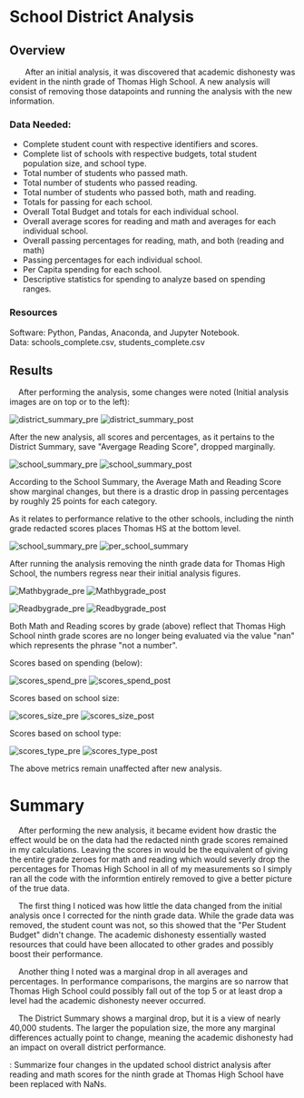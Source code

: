 # School District Analysis

## Overview

&nbsp;&nbsp;&nbsp;&nbsp;&nbsp;&nbsp;  After an initial analysis, it was discovered that academic dishonesty was evident in the ninth grade of Thomas High School.  A new analysis will consist of removing those datapoints and running the analysis with the new information.

### Data Needed:

* Complete student count with respective identifiers and scores.
* Complete list of schools with respective budgets, total student population size, and school type.
* Total number of students who passed math.
* Total number of students who passed reading.
* Total number of students who passed both, math and reading.
* Totals for passing for each school.
* Overall Total Budget and totals for each individual school.
* Overall average scores for reading and math and averages for each individual school.
* Overall passing percentages for reading, math, and both (reading and math)
* Passing percentages for each individual school.
* Per Capita spending for each school.
* Descriptive statistics for spending to analyze based on spending ranges.


### Resources
Software: Python, Pandas, Anaconda, and Jupyter Notebook.\
Data: schools_complete.csv, students_complete.csv


## Results

&nbsp;&nbsp;&nbsp;  After performing the analysis, some changes were noted (Initial analysis images are on top or to the left):

![district_summary_pre](https://user-images.githubusercontent.com/108758105/186308885-f46765db-25fe-4ffd-8cc4-563e9181274a.png) ![district_summary_post](https://user-images.githubusercontent.com/108758105/186308977-c6293593-046c-470d-8903-9eb8d96c5fee.png)

After the new analysis, all scores and percentages, as it pertains to the District Summary, save "Avergage Reading Score", dropped marginally.


![school_summary_pre](https://user-images.githubusercontent.com/108758105/186309338-bf36d82d-a1a6-4d1a-9779-aa7fa75dd2f7.png) ![school_summary_post](https://user-images.githubusercontent.com/108758105/186309369-1d23675f-3569-4e41-9ce6-357e58ef94f5.png)

According to the School Summary, the Average Math and Reading Score show marginal changes, but there is a drastic drop in passing percentages by roughly 25 points for each category.

As it relates to performance relative to the other schools, including the ninth grade redacted scores places Thomas HS at the bottom level.


![school_summary_pre](https://user-images.githubusercontent.com/108758105/186309338-bf36d82d-a1a6-4d1a-9779-aa7fa75dd2f7.png) ![per_school_summary](https://user-images.githubusercontent.com/108758105/186311657-339f3fd8-16d2-48e3-99c1-360c30429f5a.png) 

After running the analysis removing the ninth grade data for Thomas High School, the numbers regress near their initial analysis figures.


![Mathbygrade_pre](https://user-images.githubusercontent.com/108758105/186323626-26e4aa37-45e6-46cc-9dbf-5b7f2ab28c93.png) ![Mathbygrade_post](https://user-images.githubusercontent.com/108758105/186323652-ba428d9f-b769-40d0-8c8b-9327e6f8bc72.png)


![Readbygrade_pre](https://user-images.githubusercontent.com/108758105/186323738-a864645b-1b15-4607-87ca-5712734cc794.png) ![Readbygrade_post](https://user-images.githubusercontent.com/108758105/186323793-cbf72524-00be-407a-ba9b-377961395aa7.png)

Both Math and Reading scores by grade (above) reflect that Thomas High School ninth grade scores are no longer being evaluated via the value "nan" which represents the phrase "not a number".

Scores based on spending (below):

![scores_spend_pre](https://user-images.githubusercontent.com/108758105/186323999-ce2f8560-4482-4ea2-a48f-a370780470bb.png) ![scores_spend_post](https://user-images.githubusercontent.com/108758105/186324042-3727fe0c-9bab-4add-adbd-5ed5313b6fc2.png)


Scores based on school size:

![scores_size_pre](https://user-images.githubusercontent.com/108758105/186324152-070c4a10-a658-45be-ba8c-f36c34949de1.png) ![scores_size_post](https://user-images.githubusercontent.com/108758105/186325513-a0c2dbd1-64dd-4698-86a1-b4a02b74822f.png)
 

Scores based on school type:

![scores_type_pre](https://user-images.githubusercontent.com/108758105/186324225-5b4dc280-0a51-4c33-9f96-a41740a9c84b.png) ![scores_type_post](https://user-images.githubusercontent.com/108758105/186325551-6fdf37ae-1a95-4f3b-bcc9-78edf9bb3bdb.png)


The above metrics remain unaffected after new analysis.


# Summary


&nbsp;&nbsp;&nbsp;   After performing the new analysis, it became evident how drastic the effect would be on the data had the redacted ninth grade scores remained in my calculations.  Leaving the scores in would be the equivalent of giving the entire grade zeroes for math and reading which would severly drop the percentages for Thomas High School in all of my measurements so I simply ran all the code with the informtion entirely removed to give a better picture of the true data.

&nbsp;&nbsp;&nbsp;   The first thing I noticed was how little the data changed from the initial analysis once I corrected for the ninth grade data.  While the grade data was removed, the student count was not, so this showed that the "Per Student Budget" didn't change.  The academic dishonesty essentially wasted resources that could have been allocated to other grades and possibly boost their performance.

&nbsp;&nbsp;&nbsp;   Another thing I noted was a marginal drop in all averages and percentages.  In performance comparisons, the margins are so narrow that Thomas High School could possibly fall out of the top 5 or at least drop a level had the academic dishonesty neever occurred.

&nbsp;&nbsp;&nbsp;   The District Summary shows a marginal drop, but it is a view of nearly 40,000 students.  The larger the population size, the more any marginal differences actually point to change, meaning the academic dishonesty had an impact on overall district performance.

: Summarize four changes in the updated school district analysis after reading and math scores for the ninth grade at Thomas High School have been replaced with NaNs.






